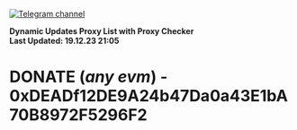 [![Telegram channel](https://img.shields.io/endpoint?url=https://runkit.io/damiankrawczyk/telegram-badge/branches/master?url=https://t.me/n4z4v0d)](https://t.me/n4z4v0d) 

**Dynamic Updates Proxy List with Proxy Checker**  
**Last Updated: 19.12.23 21:05**

# DONATE (_any evm_) - 0xDEADf12DE9A24b47Da0a43E1bA70B8972F5296F2
